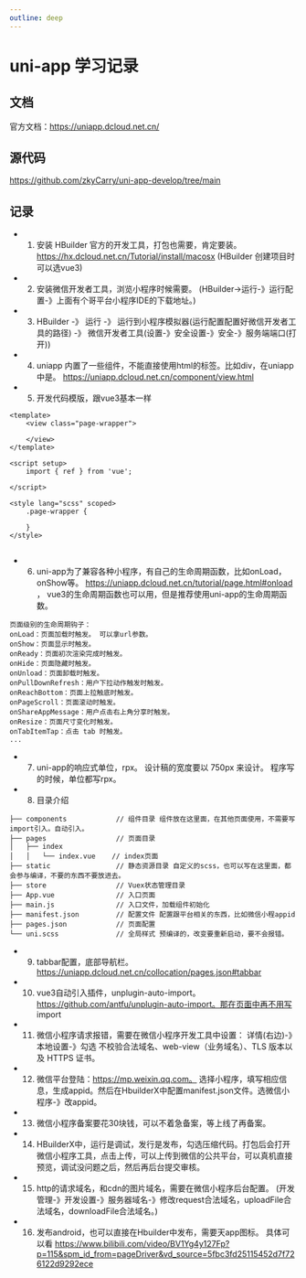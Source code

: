 ```yaml
---
outline: deep
---
```


# uni-app 学习记录
## 文档
官方文档：https://uniapp.dcloud.net.cn/

## 源代码
https://github.com/zkyCarry/uni-app-develop/tree/main  

## 记录
+ 1. 安装 HBuilder 官方的开发工具，打包也需要，肯定要装。 https://hx.dcloud.net.cn/Tutorial/install/macosx  (HBuilder 创建项目时可以选vue3)
+ 2. 安装微信开发者工具，浏览小程序时候需要。 (HBuilder->运行-》运行配置-》上面有个哥平台小程序IDE的下载地址。)  
+ 3. HBuilder -》 运行 -》 运行到小程序模拟器(运行配置配置好微信开发者工具的路径) -》 微信开发者工具(设置-》安全设置-》安全-》服务端端口(打开))
+ 4. uniapp 内置了一些组件，不能直接使用html的标签。比如div，在uniapp中是<view></view>。 https://uniapp.dcloud.net.cn/component/view.html  
+ 5. 开发代码模版，跟vue3基本一样
```
<template>
	<view class="page-wrapper">

	</view>
</template>

<script setup>
	import { ref } from 'vue';
	
</script>

<style lang="scss" scoped>
	.page-wrapper {
   
	}
</style>


```
+ 6. uni-app为了兼容各种小程序，有自己的生命周期函数，比如onLoad，onShow等。 https://uniapp.dcloud.net.cn/tutorial/page.html#onload ， vue3的生命周期函数也可以用，但是推荐使用uni-app的生命周期函数。  
``` 
页面级别的生命周期钩子：
onLoad：页面加载时触发。 可以拿url参数。
onShow：页面显示时触发。
onReady：页面初次渲染完成时触发。
onHide：页面隐藏时触发。
onUnload：页面卸载时触发。
onPullDownRefresh：用户下拉动作触发时触发。
onReachBottom：页面上拉触底时触发。
onPageScroll：页面滚动时触发。
onShareAppMessage：用户点击右上角分享时触发。
onResize：页面尺寸变化时触发。
onTabItemTap：点击 tab 时触发。
...
```
+ 7. uni-app的响应式单位，rpx。 设计稿的宽度要以 750px 来设计。 程序写的时候，单位都写rpx。
+ 8. 目录介绍
```
├── components            // 组件目录 组件放在这里面，在其他页面使用，不需要写import引入。自动引入。
├── pages                 // 页面目录
│   ├── index
│   │   └── index.vue    // index页面
├── static                // 静态资源目录 自定义的scss，也可以写在这里面，都会参与编译，不要的东西不要放进去。
├── store                 // Vuex状态管理目录
├── App.vue               // 入口页面
├── main.js               // 入口文件，加载组件初始化
├── manifest.json         // 配置文件 配置跟平台相关的东西，比如微信小程appid
├── pages.json            // 页面配置
└── uni.scss              // 全局样式 预编译的，改变要重新启动，要不会报错。
```
+ 9. tabbar配置，底部导航栏。 https://uniapp.dcloud.net.cn/collocation/pages.json#tabbar  
+ 10. vue3自动引入插件，unplugin-auto-import。 https://github.com/antfu/unplugin-auto-import。那在页面中再不用写 import
+ 11. 微信小程序请求报错，需要在微信小程序开发工具中设置： 详情(右边)-》本地设置-》勾选 不校验合法域名、web-view（业务域名）、TLS 版本以及 HTTPS 证书。
+ 12. 微信平台登陆：https://mp.weixin.qq.com。 选择小程序，填写相应信息，生成appid。然后在HbuilderX中配置manifest.json文件。选微信小程序-》改appid。 
+ 13. 微信小程序备案要花30块钱，可以不着急备案，等上线了再备案。
+ 14. HBuilderX中，运行是调试，发行是发布，勾选压缩代码。打包后会打开微信小程序工具，点击上传，可以上传到微信的公共平台，可以真机直接预览，调试没问题之后，然后再后台提交审核。
+ 15. http的请求域名，和cdn的图片域名，需要在微信小程序后台配置。 (开发管理-》开发设置-》服务器域名-》修改request合法域名，uploadFile合法域名，downloadFile合法域名。)
+ 16. 发布android，也可以直接在Hbuilder中发布，需要天app图标。 具体可以看 https://www.bilibili.com/video/BV1Yg4y127Fp?p=115&spm_id_from=pageDriver&vd_source=5fbc3fd25115452d7f726122d9292ece
